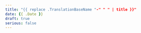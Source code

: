 ```yaml
---
title: "{{ replace .TranslationBaseName "-" " " | title }}"
date: {{ .Date }}
draft: true
serious: false
---
```


